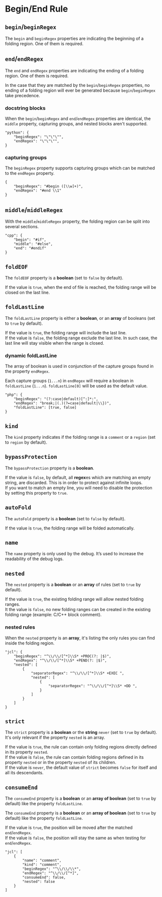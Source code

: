 # Begin/End Rule

## `begin`/`beginRegex`

The `begin` and `beginRegex` properties are indicating the beginning of a folding region. One of them is required.

## `end`/`endRegex`

The `end` and `endRegex` properties are indicating the ending of a folding region. One of them is required.

In the case that they are matched by the `begin`/`beginRegex` properties, no ending of a folding region will ever be generated because `begin`/`beginRegex` take precedence.

### docstring blocks

When the `begin`/`beginRegex` and `end`/`endRegex` properties are identical, the `middle` property, capturing groups, and nested blocks aren't supported.

```
"python": {
    "beginRegex": "\"\"\"",
    "endRegex": "\"\"\"",
}
```

### capturing groups

The `beginRegex` property supports capturing groups which can be matched to the `endRegex` property.

```
{
    "beginRegex": "#begin ([\\w]+)",
    "endRegex": "#end \\1"
}
```

## `middle`/`middleRegex`

With the `middle`/`middleRegex` property, the folding region can be split into several sections.

```
"cpp": {
	"begin": "#if",
	"middle": "#else",
	"end": "#endif"
}
```

## `foldEOF`

The `foldEOF` property is a **boolean** (set to `false` by default).

If the value is `true`, when the end of file is reached, the folding range will be closed on the last line.

## `foldLastLine`

The `foldLastLine` property is either a **boolean**, or an **array** of booleans (set to `true` by default).

If the value is `true`, the folding range will include the last line.<br/>
If the value is `false`, the folding range exclude the last line. In such case, the last line will stay visible when the range is closed.

### dynamic foldLastLine

The array of boolean is used in conjunction of the capture groups found in the property `endRegex`.

Each capture groups (`1...n`) in `endRegex` will require a boolean in `foldLastLine` (`1...n`).
`foldLastLine[0]` will be used as the default value.

```
"php": {
    "beginRegex": "(?:case|default)[^:]*:",
    "endRegex": "break;|(.)(?=case|default|\\})",
    "foldLastLine": [true, false]
}
```

## `kind`

The `kind` property indicates if the folding range is a `comment` or a `region` (set to `region` by default).

## `bypassProtection`

The `bypassProtection` property is a **boolean**.

If the value is `false`, by default, all **regex**es which are matching an empty string, are discarded. This is in order to protect against infinite loops.<br/>
If you want to match an empty line, you will need to disable the protection by setting this property to `true`.

## `autoFold`

The `autoFold` property is a **boolean** (set to `false` by default).

If the value is `true`, the folding range will be folded automatically.

## `name`
The `name` property is only used by the debug. It’s used to increase the readability of the debug logs.

## `nested`

The `nested` property is a **boolean** or an **array** of rules (set to `true` by default).

If the value is `true`, the existing folding range will allow nested folding ranges.<br/>
It the value is `false`, no new folding ranges can be created in the existing folding range (example: C/C++ block comment).

### nested rules

When the `nested` property is an **array**, it's listing the only rules you can find inside the folding region.

```
"jcl": {
	"beginRegex": "^\\/\\/[^*]\\S* +PROC(?: |$)",
	"endRegex": "^\\/\\/[^*]\\S* +PEND(?: |$)",
	"nested": [
		{
			"separatorRegex": "^\\/\\/[^*]\\S* +EXEC ",
			"nested": [
				{
					"separatorRegex": "^\\/\\/[^*]\\S* +DD ",
				}
			]
		}
	]
}
```

## `strict`

The `strict` property is a **boolean** or the **string** `never` (set to `true` by default). It's only relevant if the property `nested` is an array.

If the value is `true`, the rule can contain only folding regions directly defined in its property `nested`.<br/>
If the value is `false`, the rule can contain folding regions defined in its property `nested` or in the property `nested` of its children.<br/>
If the value is `never`, the default value of `strict` becomes `false` for itself and all its descendants.

## `consumeEnd`

The `consumeEnd` property is a **boolean** or an **array of boolean** (set to `true` by default) like the property `foldLastLine`.

The `consumeEnd` property is a **boolean** or an **array of boolean** (set to `true` by default) like the property `foldLastLine`.

If the value is `true`, the position will be moved after the matched `end`/`endRegex`.<br/>
If the value is `false`, the position will stay the same as when testing for `end`/`endRegex`.

```
"jcl": [
	{
		"name": "comment",
		"kind": "comment",
		"beginRegex": "^\\/\\/\\*",
		"endRegex": "^\\/\\/[^*]",
		"consumeEnd": false,
		"nested": false
	}
]
```
